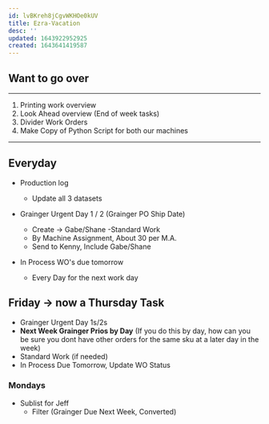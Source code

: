 ```yaml
---
id: lvBKreh8jCgvWKHOe0kUV
title: Ezra-Vacation
desc: ''
updated: 1643922952925
created: 1643641419587
---
```


## Want to go over
---
1. Printing work overview
1. Look Ahead overview (End of week tasks)
1. Divider Work Orders
1. Make Copy of Python Script for both our machines

---

## Everyday
- Production log
    - Update all 3 datasets

- Grainger Urgent Day 1 / 2 (Grainger PO Ship Date)
    - Create -> Gabe/Shane
-Standard Work
    - By Machine Assignment, About 30 per M.A.
    - Send to Kenny, Include Gabe/Shane

- In Process WO's due tomorrow 
    - Every Day for the next work day

## Friday -> now a Thursday Task
- Grainger Urgent Day 1s/2s
- **Next Week Grainger Prios by Day** (If you do this by day, how can you be sure you dont have other orders for the same sku at a later day in the week)
- Standard Work (if needed)
- In Process Due Tomorrow, Update WO Status

### Mondays
- Sublist for Jeff
    - Filter (Grainger Due Next Week, Converted)





